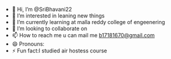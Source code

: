- 👋 Hi, I’m @SriBhavani22
- 👀 I’m interested in leaning new things
- 🌱 I’m currently learning at malla reddy college of engeenering
- 💞️ I’m looking to collaborate on 
- 📫 How to reach me  u can mail me b17181670@gmail.com
- 😄 Pronouns:  
- ⚡ Fun fact:I studied air hostess course

<!---
SriBhavani22/SriBhavani22 is a ✨ special ✨ repository because its `README.md` (this file) appears on your GitHub profile.
You can click the Preview link to take a look at your changes.
--->

